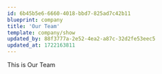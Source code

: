 ```yaml
---
id: 6b45b5e6-6660-4018-bbd7-825ad7c42b11
blueprint: company
title: 'Our Team'
template: company/show
updated_by: 88f3777a-2e52-4ea2-a87c-32d2fe53eec5
updated_at: 1722163811
---
```

This is Our Team